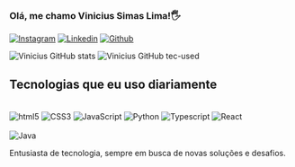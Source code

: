 ### Olá, me chamo Vinicius Simas Lima!🖐


[![Instagram](https://img.shields.io/badge/Instagram-E4405F?style=for-the-badge&logo=instagram&logoColor=white)](https://www.instagram.com/limaviniciussimas/) [![Linkedin](https://img.shields.io/badge/LinkedIn-0077B5?style=for-the-badge&logo=linkedin&logoColor=white)](https://www.linkedin.com/in/vinicius-simas-lima-9048b6314/) [![Github](https://img.shields.io/badge/GitHub-100000?style=for-the-badge&logo=github&logoColor=white)](https://github.com/ViniciusSL12)

![Vinicius GitHub stats](https://github-readme-stats.vercel.app/api?username=ViniciusSL12&show_icons=true&theme=dark) ![Vinicius GitHub tec-used](https://github-readme-stats.vercel.app/api/top-langs/?username=ViniciusSL12&theme=blue-green)

## Tecnologias que eu uso diariamente

<div style="display: inline_block"><br>
<img align="center" alt="html5" src="https://img.shields.io/badge/HTML5-E34F26?style=for-the-badge&logo=html5&logoColor=white" />
<img align="center" alt="CSS3" src="https://img.shields.io/badge/CSS3-1572B6?style=for-the-badge&logo=css3&logoColor=white" />
<img align="center" alt="JavaScript" src="https://img.shields.io/badge/JavaScript-F7DF1E?style=for-the-badge&logo=javascript&logoColor=black" />
<img align="center" alt="Python" src="https://img.shields.io/badge/Python-14354C?style=for-the-badge&logo=python&logoColor=white" />
<img align="center" alt="Typescript" src="https://img.shields.io/badge/TypeScript-007ACC?style=for-the-badge&logo=typescript&logoColor=white" />
<img align="center" alt="React" src="https://img.shields.io/badge/React-20232A?style=for-the-badge&logo=react&logoColor=61DAF" /></div><br>
<img align="center" alt="Java" src="https://img.shields.io/badge/Java-ED8B00?style=for-the-badge&logo=openjdk&logoColor=white" /></div><br>


Entusiasta de tecnologia, sempre em busca de novas soluções e desafios.

